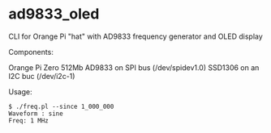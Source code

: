 # ad9833_oled
CLI for Orange Pi "hat" with AD9833 frequency generator and OLED display

Components:

Orange Pi Zero 512Mb
AD9833 on SPI bus (/dev/spidev1.0)
SSD1306 on an I2C buc (/dev/i2c-1)

Usage:
```
$ ./freq.pl --since 1_000_000
Waveform : sine
Freq: 1 MHz
```
